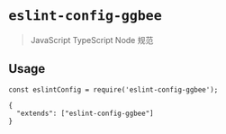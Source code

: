 # `eslint-config-ggbee`

> JavaScript TypeScript Node 规范

## Usage

```
const eslintConfig = require('eslint-config-ggbee');

{
  "extends": ["eslint-config-ggbee"]
}
```
